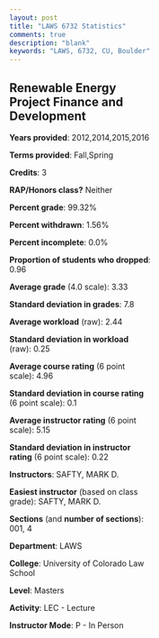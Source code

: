 ```yaml
---
layout: post
title: "LAWS 6732 Statistics"
comments: true
description: "blank"
keywords: "LAWS, 6732, CU, Boulder"
--- 
```

<head>
<script src="https://ajax.googleapis.com/ajax/libs/jquery/2.1.3/jquery.min.js"></script>
<script src="https://dl.dropboxusercontent.com/s/pc42nxpaw1ea4o9/highcharts.js?dl=0"></script>
<!-- <script src="../assets/js/highcharts.js"></script> -->
<style type="text/css">@font-face {
	font-family: "Bebas Neue";
	src: url(https://www.filehosting.org/file/details/544349/BebasNeue%20Regular.otf) format("opentype");
	}
	h1.Bebas { 
		font-family: "Bebas Neue", Verdana, Tahoma;
	}
</style>
</head>
<body>
	<div id="container" style="float: right; width: 45%; height: 88%; margin-left: 2.5%; margin-right: 2.5%;"></div>
	<script language="JavaScript">
		$(document).ready(function() {
		var chart = {type: 'column'};
		var title = {text: 'Grade Distribution'};
		var xAxis = {categories: ['A','B','C','D','F'],crosshair: true};
		var yAxis = {min: 0,title: {text: 'Percentage'}};
		var tooltip = {headerFormat: '<center><b><span style="font-size:20px">{point.key}</span></b></center>',
		               pointFormat: '<td style="padding:0"><b>{point.y:.1f}%</b></td>',
		               footerFormat: '</table>',shared: true,useHTML: true};
		var plotOptions = {column: {pointPadding: 0.0,borderWidth: 0}};  
		var credits = {enabled: false};var series= [{name: 'Percent',data: [30.39,66.67,2.94,0.0,0.0,]}];
		var json = {};
		json.chart = chart;
		json.title = title;
		json.tooltip = tooltip;
		json.xAxis = xAxis;
		json.yAxis = yAxis;  
		json.series = series;
		json.plotOptions = plotOptions;  
		json.credits = credits;
		$('#container').highcharts(json);
	});
	</script>
</body>
			   
## Renewable Energy Project Finance and Development

**Years provided**: 2012,2014,2015,2016

**Terms provided**: Fall,Spring

**Credits**: 3

**RAP/Honors class?** Neither

**Percent grade**: 99.32%

**Percent withdrawn**: 1.56%

**Percent incomplete**: 0.0%

**Proportion of students who dropped**: 0.96

**Average grade** (4.0 scale): 3.33

**Standard deviation in grades**: 7.8

**Average workload** (raw): 2.44

**Standard deviation in workload** (raw): 0.25

**Average course rating** (6 point scale): 4.96

**Standard deviation in course rating** (6 point scale): 0.1

**Average instructor rating** (6 point scale): 5.15

**Standard deviation in instructor rating** (6 point scale): 0.22

**Instructors**: SAFTY, MARK D.

**Easiest instructor** (based on class grade): SAFTY, MARK D.

**Sections** (and **number of sections**): 001, 4

**Department**: LAWS

**College**: University of Colorado Law School

**Level**: Masters

**Activity**: LEC - Lecture

**Instructor Mode**: P  - In Person